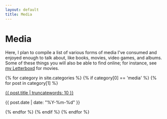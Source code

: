 ```yaml
---
layout: default
title: Media
---
```


# Media

Here, I plan to compile a list of various forms of media I've consumed and
enjoyed enough to talk about, like books, movies, video games, and albums.  Some
of these things you will also be able to find online; for instance, see 
[my Letterboxd][lb] for movies.

{% for category in site.categories %}
{% if category[0] == 'media' %}
{% for post in category[1] %}
<div class="list-post">
    <div class="list-title">
        <p><a href="{{ post.url }}">{{ post.title | truncatewords: 10 }}</a></p>
    </div>
    <div class="list-date">
        <p>{{ post.date | date: "%Y-%m-%d" }}</p>
    </div>
</div>
{% endfor %}
{% endif %}
{% endfor %}


[lb]: https://letterboxd.com/chainje/
